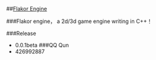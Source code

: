##[Flakor Engine](http://flakor.org)

###Flakor engine，
	a 2d/3d game engine writing in C++！

###Release
   + 0.0.1beta
###QQ Qun
+ 426992887	

